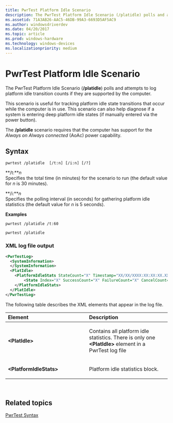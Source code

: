 ```yaml
---
title: PwrTest Platform Idle Scenario
description: The PwrTest Platform Idle Scenario (/platidle) polls and attempts to log platform idle transition counts if they are supported by the computer.
ms.assetid: 71A3AB26-AAC5-46DB-99A3-6693D5AF5AC9
ms.author: windowsdriverdev
ms.date: 04/20/2017
ms.topic: article
ms.prod: windows-hardware
ms.technology: windows-devices
ms.localizationpriority: medium
---
```


# PwrTest Platform Idle Scenario


The PwrTest Platform Idle Scenario (**/platidle**) polls and attempts to log platform idle transition counts if they are supported by the computer.

This scenario is useful for tracking platform idle state transitions that occur while the computer is in use. This scenario can also help diagnose if a system is entering deep platform idle states (if manually entered via the power button).

The **/platidle** scenario requires that the computer has support for the *Always on Always connected* (AoAc) power capability.

## <span id="Syntax"></span><span id="syntax"></span><span id="SYNTAX"></span>Syntax


```
pwrtest /platidle  [/t:n] [/i:n] [/?] 
```

<span id="_t_n"></span><span id="_T_N"></span>**/t:***n*  
Specifies the total time (in minutes) for the scenario to run (the default value for *n* is 30 minutes).

<span id="_i_n"></span><span id="_I_N"></span>**/i:***n*  
Specifies the polling interval (in seconds) for gathering platform idle statistics (the default value for *n* is 5 seconds).

**Examples**

```
pwrtest /platidle /t:60
```

```
pwrtest /platidle
```

### <span id="XML_log_file_output"></span><span id="xml_log_file_output"></span><span id="XML_LOG_FILE_OUTPUT"></span>XML log file output

```XML
<PwrTestLog>
  <SystemInformation>
  </SystemInformation>
  <PlatIdle> 
    <PlatformIdleStats StateCount="X" Timestamp="XX/XX/XXXX:XX:XX:XX.XXX">
        <State Index="X" SuccessCount="X" FailureCount="X" CancelCount="X"/>
    </PlatformIdleStats>
  </PlatIdle>
</PwrTestLog> 
```

The following table describes the XML elements that appear in the log file.

<table>
<colgroup>
<col width="50%" />
<col width="50%" />
</colgroup>
<thead>
<tr class="header">
<th align="left">Element</th>
<th align="left">Description</th>
</tr>
</thead>
<tbody>
<tr class="odd">
<td align="left"><strong>&lt;PlatIdle&gt;</strong></td>
<td align="left"><p>Contains all platform idle statistics. There is only one <strong>&lt;PlatIdle&gt;</strong> element in a PwrTest log file</p></td>
</tr>
<tr class="even">
<td align="left"><strong>&lt;PlatformIdleStats&gt;</strong></td>
<td align="left"><p>Platform idle statistics block.</p></td>
</tr>
</tbody>
</table>

 

## <span id="related_topics"></span>Related topics


[PwrTest Syntax](pwrtest-syntax.md)

 

 






